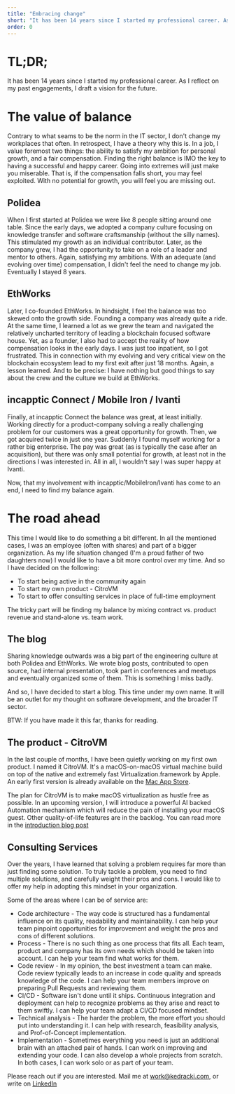 ```yaml
---
title: "Embracing change"
short: "It has been 14 years since I started my professional career. As I reflect on my past engagements, I draft a vision for the future."
order: 0
---
```


# TL;DR;

It has been 14 years since I started my professional career. As I reflect on my past engagements, I draft a vision for
the future.

# The value of balance

Contrary to what seams to be the norm in the IT sector, I don't change my workplaces that often. In retrospect, I have a
theory why this is. In a job, I value foremost two things: the ability to satisfy my ambition for personal growth, and a
fair compensation. Finding the right balance is IMO the key to having a successful and happy career. Going into extremes
will just make you miserable. That is, if the compensation falls short, you may feel exploited. With no potential for
growth, you will feel you are missing out.

## Polidea

When I first started at Polidea we were like 8 people sitting around one table. Since the early days, we adopted a
company culture focusing on knowledge transfer and software craftsmanship (without the silly names). This stimulated my
growth as an individual contributor. Later, as the company grew, I had the opportunity to take on a role of a leader and
mentor to others. Again, satisfying my ambitions. With an adequate (and evolving over time) compensation, I didn't feel
the need to change my job. Eventually I stayed 8 years.

## EthWorks

Later, I co-founded EthWorks. In hindsight, I feel the balance was too skewed onto the growth side. Founding a company
was already quite a ride. At the same time, I learned a lot as we grew the team and navigated the relatively uncharted
territory of leading a blockchain focused software house. Yet, as a founder, I also had to accept the reality of how
compensation looks in the early days. I was just too inpatient, so I got frustrated. This in connection with my evolving
and very critical view on the blockchain ecosystem lead to my first exit after just 18 months. Again, a lesson learned.
And to be precise: I have nothing but good things to say about the crew and the culture we build at EthWorks.

## incapptic Connect / Mobile Iron / Ivanti

Finally, at incapptic Connect the balance was great, at least initially. Working directly for a product-company solving
a really challenging problem for our customers was a great opportunity for growth. Then, we got acquired twice in just
one year. Suddenly I found myself working for a rather big enterprise. The pay was great (as is typically the case after
an acquisition), but there was only small potential for growth, at least not in the directions I was interested in. All
in all, I wouldn't say I was super happy at Ivanti.

Now, that my involvement with incapptic/MobileIron/Ivanti has come to an end, I need to find my balance again.

# The road ahead

This time I would like to do something a bit different. In all the mentioned cases, I was an employee (often with
shares) and part of a bigger organization. As my life situation changed (I'm a proud father of two daughters now) I
would like to have a bit more control over my time. And so I have decided on the following:

* To start being active in the community again
* To start my own product - CitroVM
* To start to offer consulting services in place of full-time employment

The tricky part will be finding my balance by mixing contract vs. product revenue and stand-alone vs. team work.

## The blog

Sharing knowledge outwards was a big part of the engineering culture at both Polidea and EthWorks. We wrote blog posts,
contributed to open source, had internal presentation, took part in conferences and meetups and eventually organized 
some of them. This is something I miss badly.

And so, I have decided to start a blog. This time under my own name. It will be an outlet for my thought on software
development, and the broader IT sector.

BTW: If you have made it this far, thanks for reading.

## The product - CitroVM

In the last couple of months, I have been quietly working on my first own product. I named it CitroVM. It's a 
macOS-on-macOS virtual machine build on top of the native and extremely fast Virtualization.framework by Apple. An 
early first version is already available on the [Mac App Store](https://apps.apple.com/us/app/citrovm/id1669517079). 

The plan for CitroVM is to make macOS virtualization as hustle free as possible. In an upcoming version, I will 
introduce a powerful AI backed Automation mechanism which will reduce the pain of installing your macOS guest. Other 
quality-of-life features are in the backlog. You can read more in the [introduction blog post](/2023/05/30/introducing-citrovm)

## Consulting Services

Over the years, I have learned that solving a problem requires far more than just finding some solution. To truly tackle
a problem, you need to find multiple solutions, and carefully weight their pros and cons. I would like to offer my
help in adopting this mindset in your organization.

Some of the areas where I can be of service are:

* Code architecture - The way code is structured has a fundamental influence on its quality, readability and
  maintainability. I can help your team pinpoint opportunities for improvement and weight the pros and cons of different
  solutions.
* Process - There is no such thing as one process that fits all. Each team, product and company has its own needs
  which should be taken into account. I can help your team find what works for them.
* Code review - In my opinion, the best investment a team can make. Code review typically leads to an increase in code
  quality and spreads knowledge of the code. I can help your team members improve on preparing Pull Requests and
  reviewing them.
* CI/CD - Software isn't done until it ships. Continuous integration and deployment can help to recognize problems
  as they arise and react to them swiftly. I can help your team adapt a CI/CD focused mindset.
* Technical analysis - The harder the problem, the more effort you should put into understanding it. I can help with
  research, feasibility analysis, and Prof-of-Concept implementation.
* Implementation - Sometimes everything you need is just an additional brain with an attached pair of hands. I can work 
  on improving and extending your code. I can also develop a whole projects from scratch. In both cases, I can work solo
  or as part of your team.

Please reach out if you are interested. Mail me at [work@kedracki.com](mailto:work@kedracki.com), or write on
[LinkedIn](https://www.linkedin.com/in/akedracki/) 



